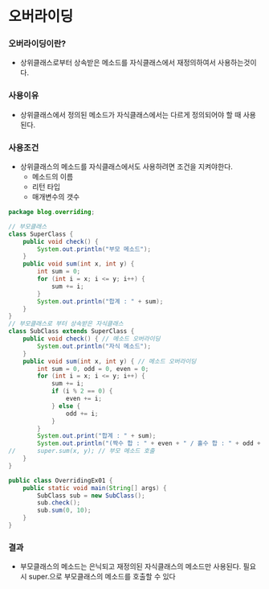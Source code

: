 # 오버라이딩
### 오버라이딩이란?
+ 상위클래스로부터 상속받은 메소드를 자식클래스에서 재정의하여서 사용하는것이다.
### 사용이유
+ 상위클래스에서 정의된 메소드가 자식클래스에서는 다르게 정의되어야 할 때 사용된다.
### 사용조건
+ 상위클래스의 메소드를 자식클래스에서도 사용하려면 조건을 지켜야한다.
    + 메소드의 이름
    + 리턴 타입
    + 매개변수의 갯수
```java
package blog.overriding;

// 부모클래스
class SuperClass { 
	public void check() {
		System.out.println("부모 메소드");
	}
	public void sum(int x, int y) {
		int sum = 0;
		for (int i = x; i <= y; i++) {
			sum += i;
		}
		System.out.println("합계 : " + sum);
	}
}
// 부모클래스로 부터 상속받은 자식클래스
class SubClass extends SuperClass {
	public void check() { // 메소드 오버라이딩
		System.out.println("자식 메소드");
	}
	public void sum(int x, int y) { // 메소드 오버라이딩
		int sum = 0, odd = 0, even = 0;
		for (int i = x; i <= y; i++) {
			sum += i;
			if (i % 2 == 0) {
				even += i;
			} else {
				odd += i;
			}
		}
		System.out.print("합계 : " + sum);
		System.out.println("(짝수 합 : " + even + " / 홀수 합 : " + odd + ")");
//		super.sum(x, y); // 부모 메소드 호출
	}
}

public class OverridingEx01 {
	public static void main(String[] args) {
		SubClass sub = new SubClass();
		sub.check();
		sub.sum(0, 10);
	}
}
```
### 결과
+ 부모클래스의 메소드는 은닉되고 재정의된 자식클래스의 메소드만 사용된다. 필요시 super.으로 부모클래스의 메소드를 호출할 수 있다